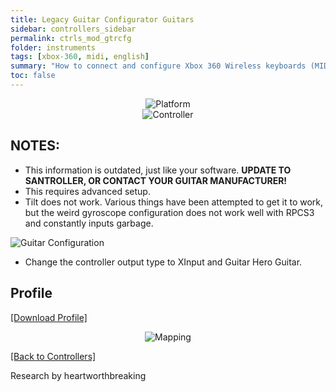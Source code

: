 ```yaml
---
title: Legacy Guitar Configurator Guitars
sidebar: controllers_sidebar
permalink: ctrls_mod_gtrcfg
folder: instruments
tags: [xbox-360, midi, english]
summary: "How to connect and configure Xbox 360 Wireless keyboards (MIDI) on RPCS3."
toc: false
---
```


<div align="center"> <img src="https://rb3pc.milohax.org/images/instruments/plat/lgc.png" alt="Platform" title="Platform"></div>

<div align="center"> <img src="https://rb3pc.milohax.org/images/instruments/cont/rcmgtrs.png" alt="Controller" title="Controller"></div>

## NOTES:

* This information is outdated, just like your software. **UPDATE TO SANTROLLER, OR CONTACT YOUR GUITAR MANUFACTURER!**
* This requires advanced setup.
* Tilt does not work. Various things have been attempted to get it to work, but the weird gyroscope configuration does not work well with RPCS3 and constantly inputs garbage.

![Guitar Configuration](https://rb3pc.milohax.org/images/instruments/xtra/gtrcfg/picolpguitarconfigurator.png "Guitar Configurator")  

* Change the controller output type to XInput and Guitar Hero Guitar.

## Profile

[[Download Profile]](https://github.com/carlmylo/docu-rpcs3/raw/gh-pages/instrument-repo/Wii%20Guitar%20Hero%20Les%20Paul%20%5BPi%20Pico%5D.7z)

<div align="center"> <img src="https://rb3pc.milohax.org/images/instruments/maps/picolpmapping.png" alt="Mapping" title="Mapping"></div>

[[Back to Controllers]](https://rb3pc.milohax.org/english/controllers/)

Research by heartworthbreaking